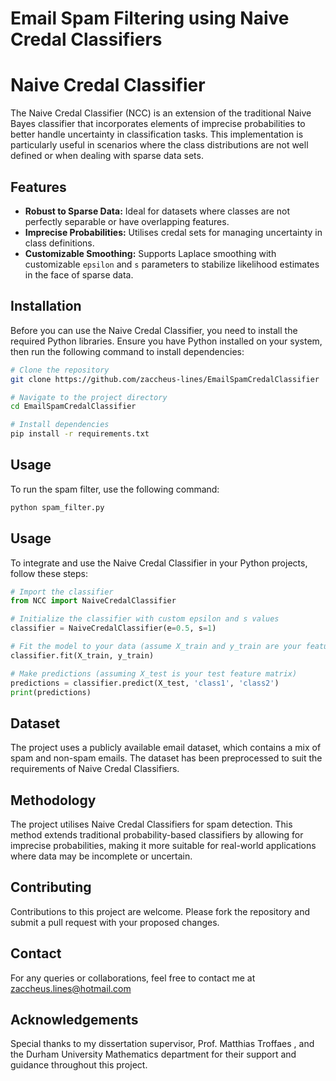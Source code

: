 # Email Spam Filtering using Naive Credal Classifiers

# Naive Credal Classifier

The Naive Credal Classifier (NCC) is an extension of the traditional Naive Bayes classifier that incorporates elements of imprecise probabilities to better handle uncertainty in classification tasks. This implementation is particularly useful in scenarios where the class distributions are not well defined or when dealing with sparse data sets.

## Features

- **Robust to Sparse Data:** Ideal for datasets where classes are not perfectly separable or have overlapping features.
- **Imprecise Probabilities:** Utilises credal sets for managing uncertainty in class definitions.
- **Customizable Smoothing:** Supports Laplace smoothing with customizable `epsilon` and `s` parameters to stabilize likelihood estimates in the face of sparse data.

## Installation

Before you can use the Naive Credal Classifier, you need to install the required Python libraries. Ensure you have Python installed on your system, then run the following command to install dependencies:

```bash
# Clone the repository
git clone https://github.com/zaccheus-lines/EmailSpamCredalClassifier

# Navigate to the project directory
cd EmailSpamCredalClassifier

# Install dependencies
pip install -r requirements.txt
```
## Usage
To run the spam filter, use the following command:

```bash
python spam_filter.py
```
## Usage

To integrate and use the Naive Credal Classifier in your Python projects, follow these steps:

```python
# Import the classifier
from NCC import NaiveCredalClassifier

# Initialize the classifier with custom epsilon and s values
classifier = NaiveCredalClassifier(e=0.5, s=1)

# Fit the model to your data (assume X_train and y_train are your features and labels)
classifier.fit(X_train, y_train)

# Make predictions (assuming X_test is your test feature matrix)
predictions = classifier.predict(X_test, 'class1', 'class2')
print(predictions)
```

## Dataset
The project uses a publicly available email dataset, which contains a mix of spam and non-spam emails. The dataset has been preprocessed to suit the requirements of Naive Credal Classifiers.

## Methodology
The project utilises Naive Credal Classifiers for spam detection. This method extends traditional probability-based classifiers by allowing for imprecise probabilities, making it more suitable for real-world applications where data may be incomplete or uncertain.


## Contributing
Contributions to this project are welcome. Please fork the repository and submit a pull request with your proposed changes.

## Contact
For any queries or collaborations, feel free to contact me at zaccheus.lines@hotmail.com

## Acknowledgements
Special thanks to my dissertation supervisor, Prof. Matthias Troffaes , and the Durham University Mathematics department for their support and guidance throughout this project.


